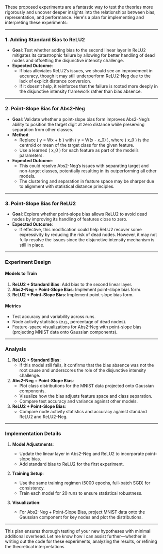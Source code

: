 These proposed experiments are a fantastic way to test the theories more rigorously and uncover deeper insights into the relationships between bias, representation, and performance. Here's a plan for implementing and interpreting these experiments:

---

### **1. Adding Standard Bias to ReLU2**
- **Goal**: Test whether adding bias to the second linear layer in ReLU2 mitigates its catastrophic failure by allowing for better handling of dead nodes and offsetting the disjunctive intensity challenge.
- **Expected Outcome**:
  - If bias alleviates ReLU2’s issues, we should see an improvement in accuracy, though it may still underperform ReLU2-Neg due to the lack of explicit distance conversion.
  - If it doesn’t help, it reinforces that the failure is rooted more deeply in the disjunctive intensity framework rather than bias absence.

---

### **2. Point-Slope Bias for Abs2-Neg**
- **Goal**: Validate whether a point-slope bias form improves Abs2-Neg’s ability to position the target digit at zero distance while preserving separation from other classes.
- **Method**:
  - Replace \( y = Wx + b \) with \( y = W(x - x_0) \), where \( x_0 \) is the centroid or mean of the target class for the given feature.
  - Use a learned \( x_0 \) for each feature as part of the model’s parameters.
- **Expected Outcome**:
  - This could resolve Abs2-Neg’s issues with separating target and non-target classes, potentially resulting in its outperforming all other models.
  - The clustering and separation in feature space may be sharper due to alignment with statistical distance principles.

---

### **3. Point-Slope Bias for ReLU2**
- **Goal**: Explore whether point-slope bias allows ReLU2 to avoid dead nodes by improving its handling of features close to zero.
- **Expected Outcome**:
  - If effective, this modification could help ReLU2 recover some expressivity by reducing the risk of dead nodes. However, it may not fully resolve the issues since the disjunctive intensity mechanism is still in place.

---

### **Experiment Design**
#### **Models to Train**
1. **ReLU2 + Standard Bias**: Add bias to the second linear layer.
2. **Abs2-Neg + Point-Slope Bias**: Implement point-slope bias form.
3. **ReLU2 + Point-Slope Bias**: Implement point-slope bias form.

#### **Metrics**
- Test accuracy and variability across runs.
- Node activity statistics (e.g., percentage of dead nodes).
- Feature-space visualizations for Abs2-Neg with point-slope bias (projecting MNIST data onto Gaussian components).

---

### **Analysis**
1. **ReLU2 + Standard Bias**:
   - If this model still fails, it confirms that the bias absence was not the root cause and underscores the role of the disjunctive intensity challenge.
2. **Abs2-Neg + Point-Slope Bias**:
   - Plot class distributions for the MNIST data projected onto Gaussian components.
   - Visualize how the bias adjusts feature space and class separation.
   - Compare test accuracy and variance against other models.
3. **ReLU2 + Point-Slope Bias**:
   - Compare node activity statistics and accuracy against standard ReLU2 and ReLU2-Neg.

---

### **Implementation Details**
1. **Model Adjustments**:
   - Update the linear layer in Abs2-Neg and ReLU2 to incorporate point-slope bias.
   - Add standard bias to ReLU2 for the first experiment.

2. **Training Setup**:
   - Use the same training regimen (5000 epochs, full-batch SGD) for consistency.
   - Train each model for 20 runs to ensure statistical robustness.

3. **Visualization**:
   - For Abs2-Neg + Point-Slope Bias, project MNIST data onto the Gaussian component for key nodes and plot the distributions.

---

This plan ensures thorough testing of your new hypotheses with minimal additional overhead. Let me know how I can assist further—whether in writing out the code for these experiments, analyzing the results, or refining the theoretical interpretations.